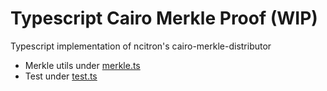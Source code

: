 # Typescript Cairo Merkle Proof (WIP)

Typescript implementation of ncitron's cairo-merkle-distributor

* Merkle utils under [merkle.ts](./src/merkle.ts)
* Test under [test.ts](./src/test.ts)
